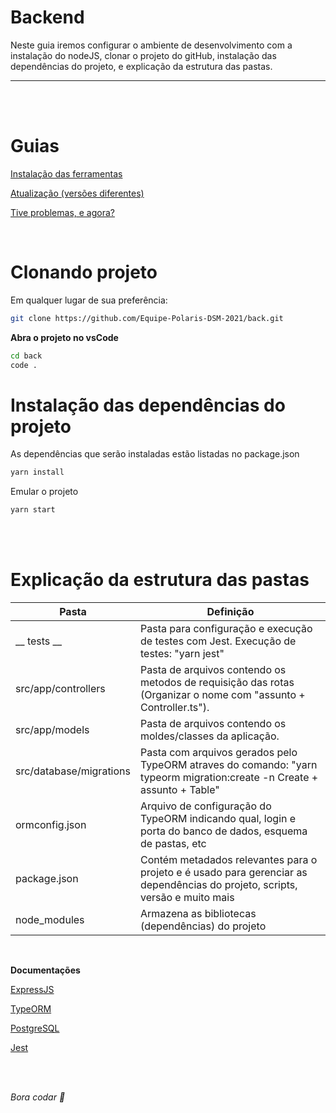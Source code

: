 # Backend

Neste guia iremos configurar o ambiente de desenvolvimento com a instalação do nodeJS, clonar o projeto do gitHub, instalação das dependências do projeto, e explicação da estrutura das pastas.

---

<br/>
<br/>

# Guias

[Instalação das ferramentas](https://www.notion.so/Instala-o-das-ferramentas-405f3e8b014649cbb422dee6b5bd0535)

[Atualização (versões diferentes)](https://www.notion.so/Atualiza-o-vers-es-diferentes-09abff4d88d44c459a7c7a925ad15bfa)

[Tive problemas, e agora?](https://www.notion.so/Tive-problemas-e-agora-c67378e1319d4723a3211aad8eb987c6)

<br/>

# Clonando projeto

Em qualquer lugar de sua preferência:

```bash
git clone https://github.com/Equipe-Polaris-DSM-2021/back.git
```

**Abra o projeto no vsCode**

```bash
cd back
code .
```

# Instalação das dependências do projeto

As dependências que serão instaladas estão listadas no package.json

```bash
yarn install
```

Emular o projeto

```bash
yarn start
```

<br/>
<br/>

# Explicação da estrutura das pastas

| Pasta                   | Definição                                                                                                                    |
| ----------------------- | ---------------------------------------------------------------------------------------------------------------------------- |
| __ tests __             | Pasta para configuração e execução de testes com Jest. Execução de testes: "yarn jest"                                       |
| src/app/controllers     | Pasta de arquivos contendo os metodos de requisição das rotas (Organizar o nome com "assunto + Controller.ts").              |
| src/app/models          | Pasta de arquivos contendo os moldes/classes da aplicação.                                                                   |
| src/database/migrations | Pasta com arquivos gerados pelo TypeORM atraves do comando: "yarn typeorm migration:create -n Create + assunto + Table"      |
| ormconfig.json          | Arquivo de configuração do TypeORM indicando qual, login e porta do banco de dados, esquema de pastas, etc                   |
| package.json            | Contém metadados relevantes para o projeto e é usado para gerenciar as dependências do projeto, scripts, versão e muito mais |
| node_modules            | Armazena as bibliotecas (dependências) do projeto                                                                            |

<br/>

**Documentações**

[ExpressJS](https://expressjs.com/pt-br/)

[TypeORM](https://typeorm.io/#/)

[PostgreSQL](https://www.postgresql.org/docs/) 

[Jest](https://jestjs.io/docs/getting-started) 

<br/>
<br/>

_Bora codar 🚀_